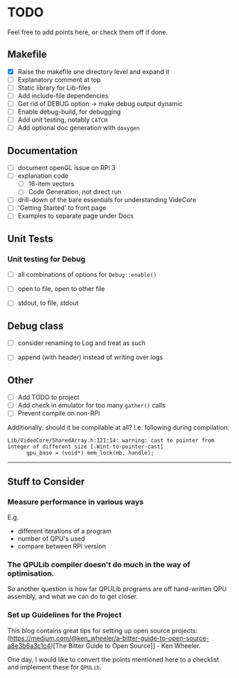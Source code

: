 
# TODO

Feel free to add points here, or check them off if done.


## Makefile

- [x] Raise the makefile one directory level and expand it
- [ ] Explanatory comment at top
- [ ] Static library for Lib-files
- [ ] Add include-file dependencies
- [ ] Get rid of DEBUG option -> make debug output dynamic
- [ ] Enable debug-build, for debugging
- [ ] Add unit testing, notably `CATCH`
- [ ] Add optional doc generation with `doxygen`

## Documentation

- [ ] document openGL issue on RPi 3
- [ ] explanation code
  - [ ] 16-item vectors
  - [ ] Code Generation, not direct run
- [ ] drill-down of the bare essentials for understanding VideCore
- [ ] 'Getting Started' to front page
- [ ] Examples to separate page under Docs

## Unit Tests
### Unit testing for Debug
- [ ] all combinations of options for `Debug::enable()`
- [ ] open to file, open to other file
- [ ] stdout, to file, stdout


## Debug class

- [ ] consider renaming to Log and treat as such
- [ ] append (with header) instead of writing over logs


## Other

- [ ] Add TODO to project
- [ ] Add check in emulator for too many `gather()` calls
- [ ] Prevent compile on non-RPi

Additionally: should it be compilable at all? I.e. following during compilation:

```
Lib/VideoCore/SharedArray.h:121:14: warning: cast to pointer from integer of different size [-Wint-to-pointer-cast]
      gpu_base = (void*) mem_lock(mb, handle);
```

-----

## Stuff to Consider

### Measure performance in various ways
E.g.

  - different iterations of a program
  - number of QPU's used
  - compare between RPi version
  
### The QPULib compiler doesn't do much in the way of optimisation.

So another question is how far QPULib programs are off hand-written QPU assembly, and what we can do to get closer.

### Set up Guidelines for the Project

This blog contains great tips for setting up open source projects: 
(https://medium.com/@ken_wheeler/a-bitter-guide-to-open-source-a8e3b6a3c1c4)[The Bitter Guide to Open Source]] - Ken Wheeler.

One day, I would like to convert the points mentioned here to a checklist and implement these for `QPULib`.
